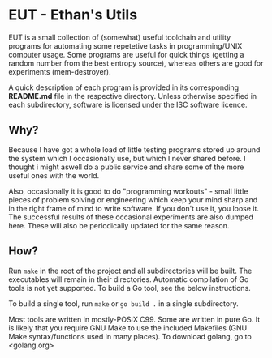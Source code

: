 # **EUT** - Ethan's Utils

EUT is a small collection of (somewhat) useful toolchain and utility programs for automating some repetetive tasks in programming/UNIX computer usage.
Some programs are useful for quick things (getting a random number from the best entropy source), whereas others are good for experiments (mem-destroyer).

A quick description of each program is provided in its corresponding **README.md** file in the respective directory. Unless otherwise specified in each subdirectory, software is licensed under the ISC software licence.

## Why?

Because I have got a whole load of little testing programs stored up around the system which I occasionally use, but which I never shared before. I thought i might aswell do a public service and share some of the more useful ones with the world.

Also, occasionally it is good to do "programming workouts" - small little pieces of problem solving or engineering which keep your mind sharp and in the right frame of mind to write software. If you don't use it, you loose it. The successful results of these occasional experiments are also dumped here. These will also be periodically updated for the same reason.

## How?

Run ``make`` in the root of the project and all subdirectories will be built. The executables will remain in their directories. Automatic compilation of Go tools is not yet supported. To build a Go tool, see the below instructions.

To build a single tool, run ``make`` or ``go build .`` in a single subdirectory.

Most tools are written in mostly-POSIX C99. Some are written in pure Go. It is likely that you require GNU Make to use the included Makefiles (GNU Make syntax/functions used in many places). To download golang, go to <golang.org>
